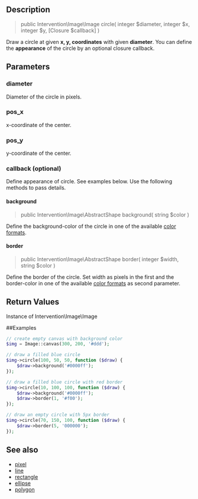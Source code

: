 ## Description

> public Intervention\Image\Image circle( integer $diameter, integer $x, integer $y, [Closure $callback] )

Draw a circle at given **x, y, coordinates** with given **diameter**. You can define the **appearance** of the circle by an optional closure callback.


## Parameters

### diameter
Diameter of the circle in pixels.

### pos_x
x-coordinate of the center.

### pos_y
y-coordinate of the center.

### callback (optional)
Define appearance of circle. See examples below. Use the following methods to pass details.

#### background

> public Intervention\Image\AbstractShape background( string $color )

Define the background-color of the circle in one of the available [color formats](/getting_started/formats).

#### border

> public Intervention\Image\AbstractShape border( integer $width, string $color )

Define the border of the circle. Set width as pixels in the first and the border-color in one of the available [color formats](/getting_started/formats) as second parameter.


## Return Values
Instance of Intervention\Image\Image

##Examples

```php
// create empty canvas with background color
$img = Image::canvas(300, 200, '#ddd');

// draw a filled blue circle
$img->circle(100, 50, 50, function ($draw) {
    $draw->background('#0000ff');
});

// draw a filled blue circle with red border
$img->circle(10, 100, 100, function ($draw) {
    $draw->background('#0000ff');
    $draw->border(1, '#f00');
});

// draw an empty circle with 5px border
$img->circle(70, 150, 100, function ($draw) {
    $draw->border(5, '000000');
});
```


## See also

- [pixel](/api/pixel)
- [line](/api/line)
- [rectangle](/api/rectangle)
- [ellipse](/api/ellipse)
- [polygon](/api/polygon)
